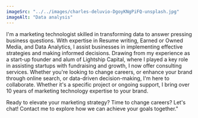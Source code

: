 ```yaml
---
imageSrc: "../../images/charles-deluvio-DgoyKNgPiFQ-unsplash.jpg"
imageAlt: "Data analysis"
---
```

I'm a marketing technologist skilled in transforming data to answer pressing business questions. With expertise in Resume writing, Earned or Owned Media, and Data Analytics, I assist businesses in implementing effective strategies and making informed decisions. Drawing from my experience as a start-up founder and alum of Lightship Capital, where I played a key role in assisting startups with fundraising and growth, I now offer consulting services. Whether you're looking to change careers, or enhance your brand through online search, or data-driven decision-making, I'm here to collaborate. Whether it's a specific project or ongoing support, I bring over 10 years of marketing technology expertise to your brand.

Ready to elevate your marketing strategy? Time to change careers? Let's chat! Contact me to explore how we can achieve your goals together."


<!--Photo by <a href="https://unsplash.com/@charlesdeluvio?utm_source=unsplash&utm_medium=referral&utm_content=creditCopyText" target="_blank" rel="nofollow noopener noreferrer" aria-label="External Link"><u>Charles Deluvio</u></a> on Unsplash
--->